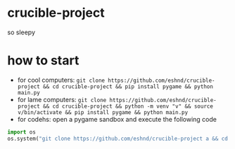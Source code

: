 # crucible-project
so sleepy
# how to start
- for cool computers: ```git clone https://github.com/eshnd/crucible-project && cd crucible-project && pip install pygame && python main.py```
- for lame computers: ```git clone https://github.com/eshnd/crucible-project && cd crucible-project && python -m venv "v" && source v/bin/activate && pip install pygame && python main.py```
- for codehs: open a pygame sandbox and execute the following code
```python
import os
os.system("git clone https://github.com/eshnd/crucible-project a && cd a && python main.py")
```
